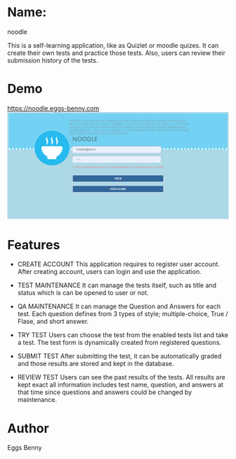 # Name: 
noodle

This is a self-learning application, like as Quizlet or moodle quizes. 
It can create their own tests and practice those tests. 
Also, users can review their submission history of the tests.

# Demo
https://noodle.eggs-benny.com
![login](https://github.com/EggsBenny44/noodle/blob/images/images/01_Login.png)

# Features

- CREATE ACCOUNT
  This application requires to register user account.
  After creating account, users can login and use the application.

- TEST MAINTENANCE 
  It can manage the tests itself, such as title and status which is can be opened to user or not.

- QA MAINTENANCE 
  It can manage the Question and Answers for each test.
  Each question defines from 3 types of style; multiple-choice, True / Flase, and short answer.

- TRY TEST
  Users can choose the test from the enabled tests list and take a test.
  The test form is dynamically created from registered questions.

- SUBMIT TEST
  After submitting the test, it can be automatically graded and those results are stored and kept in the database. 

- REVIEW TEST
  Users can see the past results of the tests.
  All results are kept exact all information includes test name, question, and answers at that time 
  since questions and answers could be changed by maintenance. 

# Author
Eggs Benny
